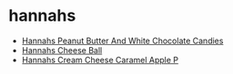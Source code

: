 # hannahs

 * [Hannahs Peanut Butter And White Chocolate Candies](../../index/h/hannahs-peanut-butter-and-white-chocolate-candies-107721.json)
 * [Hannahs Cheese Ball](../../index/h/hannahs-cheese-ball.json)
 * [Hannahs Cream Cheese Caramel Apple P](../../index/h/hannahs-cream-cheese-caramel-apple-p.json)
